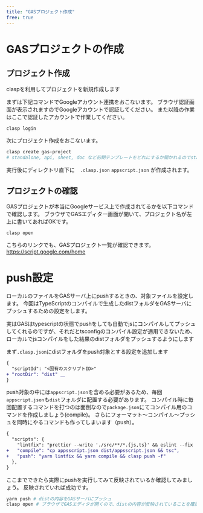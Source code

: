 ```yaml
---
title: "GASプロジェクト作成"
free: true
---
```


# GASプロジェクトの作成
## プロジェクト作成
claspを利用してプロジェクトを新規作成します

まずは下記コマンドでGoogleアカウント連携をおこないます。
ブラウザ認証画面が表示されますのでGoogleアカウントで認証してください。
また以降の作業はここで認証したアカウントで作業してください。
```sh
clasp login 
```

次にプロジェクト作成をおこないます。
```sh
clasp create gas-project
# standalone, api, sheet, doc など初期テンプレートをどれにするか聞かれるのでstandaloneを選ぶ
```
実行後にディレクトリ直下に　`.clasp.json` `appscript.json` が作成されます。

## プロジェクトの確認
GASプロジェクトが本当にGoogleサービス上で作成されてるかを以下コマンドで確認します。
ブラウザでGASエディター画面が開いて、プロジェクト名が左上に書いてあればOKです。
```
clasp open
```

こちらのリンクでも、GASプロジェクト一覧が確認できます。
https://script.google.com/home


# push設定
ローカルのファイルをGASサーバ上にpushするときの、対象ファイルを設定します。
今回はTypeScriptのコンパイルで生成したdistフォルダをGASサーバにプッシュするための設定をします。

実はGASはtypescriptの状態でpushをしても自動でjsにコンパイルしてプッシュしてくれるのですが、それだとtsconfigのコンパイル設定が適用できないため、ローカルでjsコンパイルをした結果のdistフォルダをプッシュするようにします

まず`.clasp.json`にdistフォルダをpush対象とする設定を追加します
```diff json:.clasp.json
{
  "scriptId": "<固有のスクリプトID>"
+ "rootDir": "dist" ＿
}
```

push対象の中には`appscript.json`を含める必要があるため、毎回`appscript.json`も`dist`フォルダに配置する必要があります。
コンパイル時に毎回配置するコマンドを打つのは面倒なので`package.json`にてコンパイル用のコマンドを作成しましょう(compile)。
さらにフォーマット〜コンパイル〜プッシュを同時にやるコマンドも作ってしまいます（push）。
```diff json:package.json
{
  "scripts": {
    "lintfix": "prettier --write './src/**/*.{js,ts}' && eslint --fix './src/**/*.{js,ts}'",
+   "compile": "cp appsscript.json dist/appsscript.json && tsc",
+   "push": "yarn lintfix && yarn compile && clasp push -f"
  },
}
```

ここまでできたら実際にpushを実行してみて反映されているか確認してみましょう。
反映されていれば成功です。
```sh
yarn push # distの内容をGASサーバにプッシュ
clasp open # ブラウザでGASエディタが開くので、distの内容が反映されていることを確認
```